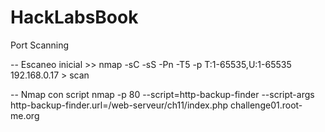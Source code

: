 # HackLabsBook
		
Port Scanning


-- Escaneo inicial >>
nmap -sC -sS -Pn -T5 -p T:1-65535,U:1-65535 192.168.0.17 > scan

-- Nmap con script 
nmap -p 80 --script=http-backup-finder --script-args http-backup-finder.url=/web-serveur/ch11/index.php challenge01.root-me.org
